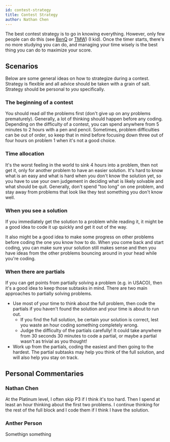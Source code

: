 ```yaml
---
id: contest-strategy
title: Contest Strategy
author: Nathan Chen
---
```


The best contest strategy is to go in knowing everything. However, only few people can do this (see [BenQ](https://codeforces.com/profile/benq) or [TMW](https://codeforces.com/profile/tmwilliamlin168)) (I kid). Once the timer starts, there's no more studying you can do, and managing your time wisely is the best thing you can do to maximize your score.

## Scenarios

Below are some general ideas on how to strategize during a contest.
Strategy is flexible and all advice should be taken with a grain of salt. Strategy should be personal to *you* specifically.

### The beginning of a contest
You should read *all* the problems first (don't give up on any problems prematurely). Generally, a lot of thinking should happen before any coding. Depending on the difficulty of a contest, you can spend anywhere from 5 minutes to 2 hours with a pen and pencil. Sometimes, problem difficulties can be out of order, so keep that in mind before focusing down three out of four hours on problem 1 when it's not a good choice.

### Time allocation
It's the worst feeling in the world to sink 4 hours into a problem, then not get it, only for another problem to have an easier solution. It's hard to know what is an easy and what is hard when you don't know the solution yet, so you have to use your own judgement in deciding what is likely solvable and what should be quit. Generally, don't spend "too long" on one problem, and stay away from problems that look like they test something you don't know well. 

### When you see a solution
If you immediately get the solution to a problem while reading it, it might be a good idea to code it up quickly and get it out of the way. 

It also might be a good idea to make some progress on other problems before coding the one you know how to do. When you come back and start coding, you can make sure your solution still makes sense and then you have ideas from the other problems bouncing around in your head while you're coding.

### When there are partials
If you can get points from partially solving a problem (e.g. in USACO), then it's a good idea to keep those subtasks in mind. There are two main approaches to partially solving problems.
- Use most of your time to think about the full problem, then code the partials if you haven't found the solution and your time is about to run out. 
  - If you find the full solution, be certain your solution is correct, lest you waste an hour coding something completely wrong.
  - Judge the difficulty of the partials carefully! It could take anywhere from 30 seconds 30 minutes to code a partial, or maybe a partial wasn't as trivial as you thought!
- Work up from the partials, coding the easiest and then going to the hardest. The partial subtasks may help you think of the full solution, and will also help you stay on track.

## Personal Commentaries
### Nathan Chen
At the Platinum level, I often skip P3 if I think it's too hard. Then I spend at least an hour thinking about the first two problems. I continue thinking for the rest of the full block and I code them if I think I have the solution.

### Anther Person
Somethign something
